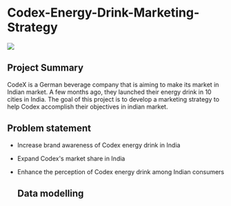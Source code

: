 # Codex-Energy-Drink-Marketing-Strategy

![](Beverage-industry.png)

## Project Summary
CodeX is a German beverage company that is aiming to make its market in Indian market. 
A few months ago, they launched their energy drink in 10 cities in India.
The goal of this project is to develop a marketing strategy to help Codex accomplish their objectives in indian market.

## Problem statement

- Increase brand awareness of Codex energy drink in India
- Expand Codex's market share in India
- Enhance the perception of Codex energy drink among Indian consumers

  ## Data modelling






